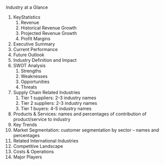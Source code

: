 Industry at a Glance

1. KeyStatistics
   1. Revenue
   2. Historical Revenue Growth
   3. Projected Revenue Growth
   4. Profit Margins
2. Executive Summary
3. Current Performance
4. Future Outlook
5. Industry Definition and Impact
6. SWOT Analysis
   1. Strengths
   2. Weaknesses
   3. Opportunities
   4. Threats
7. Supply Chain Related Industries
   1. Tier 1 suppliers: 2-3 industry names
   2. Tier 2 suppliers: 2-3 industry names
   3. Tier 1 buyers: 4-5 industry names
8. Products & Services: names and percentages of contribution of product/service to industry
9. Key Trends
10. Market Segmentation: customer segmentation by sector – names and percentages
11. Related International Industries
12. Competitive Landscape
13. Costs & Operations
14. Major Players
